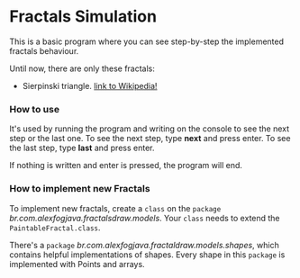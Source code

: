 # Fractals Simulation

This is a basic program where you can see step-by-step the implemented fractals behaviour.

Until now, there are only these fractals:
* Sierpinski triangle. [link to Wikipedia!](https://en.wikipedia.org/wiki/Sierpinski_triangle)

### How to use
It's used by running the program and writing on the console to see the next step or the last one.
To see the next step, type **next** and press enter.
To see the last step, type **last** and press enter.

If nothing is written and enter is pressed, the program will end.

### How to implement new Fractals
To implement new fractals, create a `class` on the `package` *br.com.alexfogjava.fractalsdraw.models*.
Your `class` needs to extend the `PaintableFractal.class`.

There's a `package` *br.com.alexfogjava.fractaldraw.models.shapes*, which contains helpful implementations of shapes.
Every shape in this `package` is implemented with Points and arrays.
